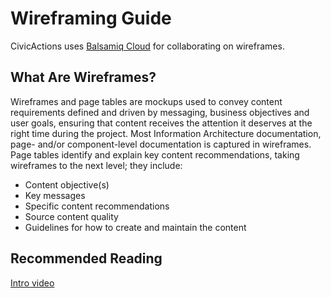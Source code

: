 # Wireframing Guide

CivicActions uses [Balsamiq Cloud](https://balsamiq.cloud) for collaborating on wireframes.

## What Are Wireframes?

Wireframes and page tables are mockups used to convey content requirements defined and driven by messaging, business objectives and user goals, ensuring that content receives the attention it deserves at the right time during the project. Most Information Architecture documentation, page- and/or component-level documentation is captured in wireframes. Page tables identify and explain key content recommendations, taking wireframes to the next level; they include:

- Content objective(s)
- Key messages
- Specific content recommendations
- Source content quality
- Guidelines for how to create and maintain the content

## Recommended Reading

[Intro video](https://www.youtube.com/watch?v=VPzsMdqZKFE)
